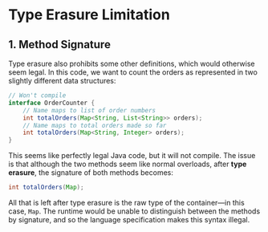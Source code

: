 # Type Erasure Limitation

## 1. Method Signature

Type erasure also prohibits some other definitions, which would otherwise seem legal. In this code, we want to count the orders as represented in two slightly different data structures:

```java
// Won't compile
interface OrderCounter {
    // Name maps to list of order numbers
    int totalOrders(Map<String, List<String>> orders);
    // Name maps to total orders made so far
    int totalOrders(Map<String, Integer> orders);
}
```

This seems like perfectly legal Java code, but it will not compile. The issue is that although the two methods seem like normal overloads, after **type erasure**, the signature of both methods becomes:

```java
int totalOrders(Map);
```

All that is left after type erasure is the raw type of the container—in this case, `Map`. The runtime would be unable to distinguish between the methods by signature, and so the language specification makes this syntax illegal.
